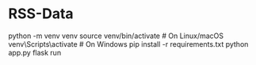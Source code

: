# RSS-Data
python -m venv venv
source venv/bin/activate      # On Linux/macOS
venv\Scripts\activate         # On Windows
pip install -r requirements.txt
python app.py
flask run
